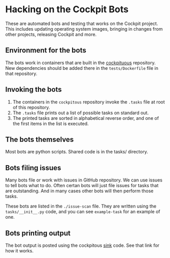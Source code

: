 # Hacking on the Cockpit Bots

These are automated bots and testing that works on the Cockpit project. This
includes updating operating system images, bringing in changes from other
projects, releasing Cockpit and more.

## Environment for the bots

The bots work in containers that are built in the [cockpituous](https://github.com/cockpit-project/cockpituous)
repository. New dependencies should be added there in the `tests/Dockerfile`
file in that repository.

## Invoking the bots

 1. The containers in the `cockpitous` repository invoke the `.tasks` file
at root of this repository.
 1. The ```.tasks``` file prints out a list of possible tasks on standard out.
 1. The printed tasks are sorted in alphabetical reverse order, and one of the
first items in the list is executed.

## The bots themselves

Most bots are python scripts. Shared code is in the tasks/ directory.

## Bots filing issues

Many bots file or work with issues in GitHub repository. We can use issues to tell
bots what to do. Often certan bots will just file issues for tasks that are outstanding.
And in many cases other bots will then perform those tasks.

These bots are listed in the `./issue-scan` file. They are written using the
`tasks/__init__.py` code, and you can see `example-task` for an
example of one.

## Bots printing output

The bot output is posted using the cockpitous [sink](https://github.com/cockpit-project/cockpituous/tree/master/sink) code. See that link for how it works.
